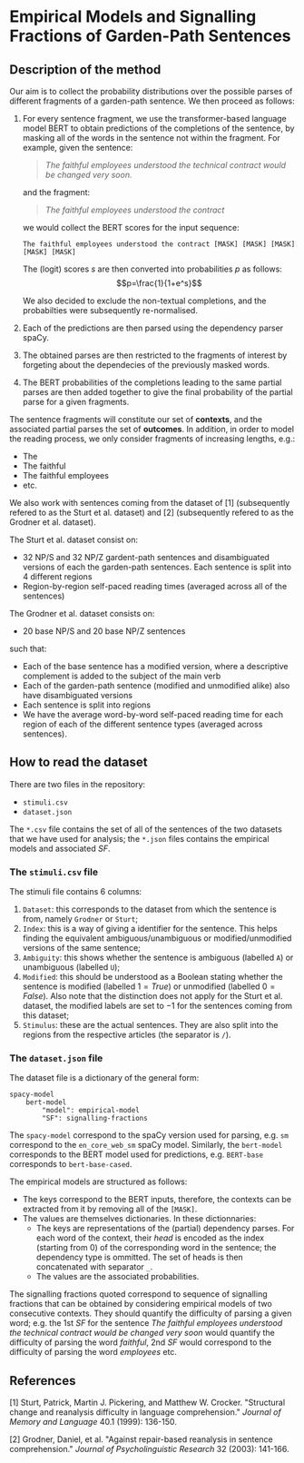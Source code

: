 # Empirical Models and Signalling Fractions of Garden-Path Sentences

## Description of the method
Our aim is to collect the probability distributions over the possible parses of different fragments of a garden-path sentence. We then proceed as follows:
1. For every sentence fragment, we use the transformer-based language model BERT to obtain predictions of the completions of the sentence, by masking all of the words in the sentence not within the fragment. For example, given the sentence:
    >*The faithful employees understood the technical contract would be changed very soon.*

    and the fragment:
    >*The faithful employees understood the contract*

    we would collect the BERT scores for the input sequence:
    ```
    The faithful employees understood the contract [MASK] [MASK] [MASK] [MASK] [MASK]
    ```
    The (logit) scores $s$ are then converted into probabilities $p$ as follows:
    $$p=\frac{1}{1+e^s}$$

    We also decided to exclude the non-textual completions, and the probabilties were subsequently re-normalised.

2. Each of the predictions are then parsed using the dependency parser spaCy.

3. The obtained parses are then restricted to the fragments of interest by forgeting about the dependecies of the previously masked words.

4. The BERT probabilities of the completions leading to the same partial parses are then added together to give the final probability of the partial parse for a given fragments.

The sentence fragments will constitute our set of **contexts**, and the associated partial parses the set of **outcomes**. In addition, in order to model the reading process, we only consider fragments of increasing lengths, e.g.:
- The
- The faithful
- The faithful employees
- etc.

We also work with sentences coming from the dataset of [1] (subsequently refered to as the Sturt et al. dataset) and [2] (subsequently refered to as the Grodner et al. dataset).

The Sturt et al. dataset consist on:
- 32 NP/S and 32 NP/Z gardent-path sentences and disambiguated versions of each the garden-path sentences. Each sentence is split into 4 different regions
- Region-by-region self-paced reading times (averaged across all of the sentences)

The Grodner et al. dataset consists on:
- 20 base NP/S and 20 base NP/Z sentences

such that:

- Each of the base sentence has a modified version, where a descriptive complement is added to the subject of the main verb
- Each of the garden-path sentence (modified and unmodified alike) also have disambiguated versions
- Each sentence is split into regions
- We have the average word-by-word self-paced reading time for each region of each of the different sentence types (averaged across sentences).

## How to read the dataset
There are two files in the repository:
- `stimuli.csv`
- `dataset.json`

The `*.csv` file contains the set of all of the sentences of the two datasets that we have used for analysis; the `*.json` files contains the empirical models and associated $SF$. 

### The `stimuli.csv` file
The stimuli file contains 6 columns:
1. `Dataset`: this corresponds to the dataset from which the sentence is from, namely `Grodner` or `Sturt`;
2. `Index`: this is a way of giving a identifier for the sentence. This helps finding the equivalent ambiguous/unambiguous or modified/unmodified versions of the same sentence;
3. `Ambiguity`: this shows whether the sentence is ambiguous (labelled `A`) or unambiguous (labelled `U`);
4. `Modified`: this should be understood as a Boolean stating whether the sentence is modified (labelled $1=True$) or unmodified (labelled $0=False$). Also note that the distinction does not apply for the Sturt et al. dataset, the modified labels are set to $-1$ for the sentences coming from this dataset;
5. `Stimulus`: these are the actual sentences. They are also split into the regions from the respective articles (the separator is `/`).

### The `dataset.json` file
The dataset file is a dictionary of the general form:
```
spacy-model
    bert-model
        "model": empirical-model
        "SF": signalling-fractions
```
The `spacy-model` correspond to the spaCy version used for parsing, e.g. `sm` correspond to the `en_core_web_sm` spaCy model. Similarly, the `bert-model` corresponds to the BERT model used for predictions, e.g. `BERT-base` corresponds to `bert-base-cased`.

The empirical models are structured as follows:
- The keys correspond to the BERT inputs, therefore, the contexts can be extracted from it by removing all of the `[MASK]`. 
- The values are themselves dictionaries. In these dictionnaries:
    - The keys are representations of the (partial) dependency parses. For each word of the context, their *head* is encoded as the index (starting from $0$) of the corresponding word in the sentence; the dependency type is ommitted. The set of heads is then concatenated with separator `_`.
    - The values are the associated probabilities.

The signalling fractions quoted correspond to sequence of signalling fractions that can be obtained by considering empirical models of two consecutive contexts. They should quantify the difficulty of parsing a given word; e.g. the 1st $SF$ for the sentence *The faithful employees understood the technical contract would be changed very soon* would quantify the difficulty of parsing the word *faithful*, 2nd $SF$ would correspond to the difficulty of parsing the word *employees* etc.

## References
[1] Sturt, Patrick, Martin J. Pickering, and Matthew W. Crocker. "Structural change and reanalysis difficulty in language comprehension." *Journal of Memory and Language* 40.1 (1999): 136-150.

[2] Grodner, Daniel, et al. "Against repair-based reanalysis in sentence comprehension." *Journal of Psycholinguistic Research* 32 (2003): 141-166.